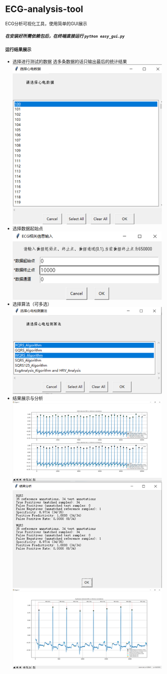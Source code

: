 # ECG-analysis-tool
ECG分析可视化工具，使用简单的GUI展示
##### 在安装好所需依赖包后，在终端直接运行 `python easy_gui.py`
#### 运行结果展示
- 选择进行测试的数据
选多条数据的话只输出最后的统计结果
![image](https://github.com/Outliers1106/ECG-analysis-tool/blob/master/img/pic1.png)
- 选择数据起始点
![image](https://github.com/Outliers1106/ECG-analysis-tool/blob/master/img/pic2.png)
- 选择算法（可多选）
![image](https://github.com/Outliers1106/ECG-analysis-tool/blob/master/img/pic3.png)
- 结果展示与分析
![image](https://github.com/Outliers1106/ECG-analysis-tool/blob/master/img/pic4.png)
![image](https://github.com/Outliers1106/ECG-analysis-tool/blob/master/img/pic5.png)
![image](https://github.com/Outliers1106/ECG-analysis-tool/blob/master/img/pic6.png)
